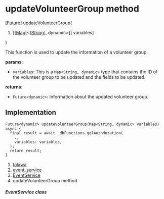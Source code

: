 
<div>

# updateVolunteerGroup method

</div>


[[Future](https://api.flutter.dev/flutter/dart-core/Future-class.html)]
updateVolunteerGroup(

1.  [[[Map](https://api.flutter.dev/flutter/dart-core/Map-class.md)[\<[[String](https://api.flutter.dev/flutter/dart-core/String-class.html)],
    dynamic\>]]
    variables]

)



This function is used to update the information of a volunteer group.

**params**:

-   `variables`: This is a `Map<String, dynamic>` type that contains the
    ID of the volunteer group to be updated and the fields to be
    updated.

**returns**:

-   `Future<dynamic>`: Information about the updated volunteer group.



## Implementation

``` language-dart
Future<dynamic> updateVolunteerGroup(Map<String, dynamic> variables) async {
  final result = await _dbFunctions.gqlAuthMutation(
    .,
    variables: variables,
  );
  return result;
}
```







1.  [talawa](../../index.md)
2.  [event_service](../../services_event_service/)
3.  [EventService](../../services_event_service/EventService-class.md)
4.  updateVolunteerGroup method

##### EventService class







